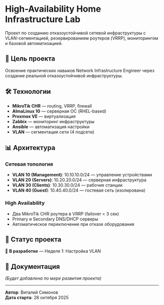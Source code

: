 # High-Availability Home Infrastructure Lab

Проект по созданию отказоустойчивой сетевой инфраструктуры с VLAN-сегментацией, резервированием роутеров (VRRP), мониторингом и базовой автоматизацией.

## 🎯 Цель проекта

Освоение практических навыков Network Infrastructure Engineer через создание реальной отказоустойчивой инфраструктуры.

## 🛠 Технологии

- **MikroTik CHR** — routing, VRRP, firewall
- **AlmaLinux 10** — серверная ОС (RHEL-based)
- **Proxmox VE** — виртуализация
- **Zabbix** — мониторинг инфраструктуры
- **Ansible** — автоматизация настройки
- **VLAN** — сегментация сети (4 подсети)

## 📊 Архитектура

### Сетевая топология

- **VLAN 10 (Management)**: 10.10.10.0/24 — управление устройствами
- **VLAN 20 (Servers)**: 10.20.20.0/24 — серверная инфраструктура
- **VLAN 30 (Clients)**: 10.30.30.0/24 — рабочие станции
- **VLAN 40 (Guest)**: 10.40.40.0/24 — гостевая сеть (изолирована)

### High Availability

- Два MikroTik CHR роутера в VRRP (failover < 3 сек)
- Primary и Secondary DNS/DHCP серверы
- Автоматическое переключение при отказе оборудования

## 📅 Статус проекта

🚧 **В разработке** — Неделя 1: Настройка VLAN

## 📝 Документация

_(Будет добавлена по мере развития проекта)_

---

**Автор**: Виталий Симонов  
**Дата старта**: 28 октября 2025
